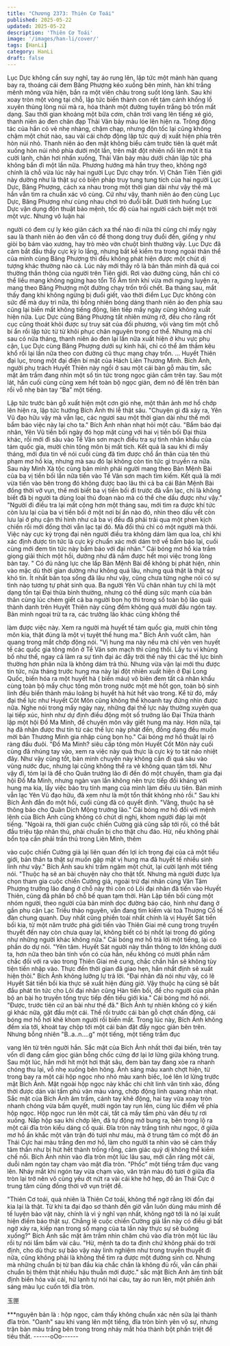 ```yaml
---
title: "Chương 2373: Thiên Cơ Toái"
published: 2025-05-22
updated: 2025-05-22
description: 'Thiên Cơ Toái'
image: '/images/han-li/cover/'
tags: [HanLi]
category: HanLi
draft: false
---
```


Lục Dực không cần suy nghĩ, tay áo rung lên, lập tức một mảnh
hàn quang bay ra, thoáng cái đem Băng Phượng kéo xuống bên
mình, hàn khí trắng mênh mông vừa hiện, bắn ra một viên châu
trong suốt lóng lánh. Sau khi xoay tròn một vòng tại chỗ, lập tức
biến thành con rết tám cánh khổng lồ xuyên thủng lòng núi mà ra,
hóa thành một đường tuyến trắng bỏ trốn mất dạng.
Sau thời gian khoảng một bữa cơm, chân trời vang lên tiếng xé
gió, thanh niên áo đen chân đạp Thải Vân bảy màu lóe lên hiện
ra.
Trông động tác của hắn cỏ vẻ nhẹ nhàng, chậm chạp, nhưng độn
tốc lại cũng không chậm một chút nào, sau vài cái chớp động lập
tức quỷ dị xuất hiện phía trên hòn núi nhỏ.
Thanh niên áo đen mặt không biểu cảm trước tiên là quét mắt
xuống hòn núi nhỏ phía dưới một lần, trên mặt đột nhiên nổi lên
một ít tia cười lạnh, chân hơi nhấn xuống, Thải Vân bảy màu dưới
chân lập tức phá không bắn đi một lần nữa.
Phương hướng mà hắn truy theo, không ngờ chính là chỗ vừa lúc
nãy hai người Lục Dực chạy trốn.
Vị Chân Tiên Tiên giới này dường như là thật sự có biện pháp
truy tung tung tích của hai người Lục Dực, Băng Phượng, cách xa
nhau trong một thời gian dài như vậy thế mà hắn vẫn tìm ra
chuẩn xác vô cùng.
Cứ như vậy, thanh niên áo đen cùng Lục Dực, Băng Phượng như
cùng nhau chơi trò đuổi bắt.
Dưới tình huống Lục Dực vận dụng độn thuật bảo mệnh, tốc độ
của hai người cách biệt một trời một vực. Nhưng vô luận hai

người có đem cự ly kéo giãn cách xa thế nào đi nữa thì cũng chỉ
mấy ngày sau là thanh niên áo đen vẫn có để thong dong truy
đuổi đến, giống y như giòi bọ bám vào xương, hay trò mèo vờn
chuột bình thường vậy.
Lục Dực đã cảm bắt đầu thấy cực kỳ lo lắng, nhưng bất kể kiểm
tra trong ngoài thân thể của mình cùng Băng Phượng thì đều
không phát hiện được một chút dị tượng khác thường nào cả. Lúc
này mới thấy rõ là bản thân mình đã quá coi thường thần thông
của người trên Tiên giới.
Rơi vào đường cùng, hắn chỉ có thể liều mạng không ngừng hao
tổn Tố Âm tinh khí vừa mới ngưng luyện ra, mang theo Băng
Phượng một đường chạy trốn trối chết.
Ba tháng sau, mắt thấy đang khi không ngừng bị đuổi giết, vào
thời điểm Lục Dực không còn sức để mà duy trì nữa, thì bỗng
nhiên bóng dáng thanh niên áo đen phía sau cũng lại biến mất
không tiếng động, liên tiếp mấy ngày cũng không xuất hiện nữa.
Lục Dực cùng Băng Phượng tất nhiên mừng rỡ, đều cho rằng rốt
cục cũng thoát khỏi được sự truy sát của đối phương, vội vàng
tìm một chỗ bí ẩn rồi lập tức từ từ khôi phục chân nguyên trong
cơ thể.
Nhưng mà chỉ sau có nửa tháng, thanh niên áo đen lại lần nữa
xuất hiện ở khu vực phụ cận, Lục Dực cùng Băng Phượng dưới
sự kinh hãi, chỉ có thể âm thầm kêu khổ rồi lại lần nữa theo con
đường cũ thục mạng chạy trốn.
...
Huyết Thiên đại lục, trong một đại điện bí mật của Hách Liên
Thương Minh. Bích Ảnh, người phụ trách Huyết Thiên này ngồi ở
sau một cái bàn gỗ màu tím, sắc mặt âm trầm đang nhìn một số
tin tức trong ngọc giản cầm trên tay.
Sau một lát, hắn cuối cùng cũng xem hết toàn bộ ngọc giản, đem
nó để lên trên bàn rồi vỗ nhẹ bàn tay “Ba” một tiếng.

Lập tức trước bàn gỗ xuất hiện một cơn gió nhẹ, một thân ảnh
mơ hồ chớp lên hiện ra, lập tức hướng Bích Ảnh thi lễ thật sâu.
"Chuyện gì đã xảy ra, Yên Vũ đạo hữu vậy mà vẫn lạc, các ngươi
sau một thời gian dài như thế mới bẩm báo việc này lại cho ta."
Bích Ảnh nhàn nhạt hỏi một câu.
"Bẩm báo đại nhân, Yên Vũ tiền bối ngày đó họp mặt cùng với hai
vị tiền bối Đại thừa khác, rồi mới đi sâu vào Tề Vân sơn mạch
điều tra sự tình nhân khẩu của tám quốc gia, mười chín tông môn
bị mất tích. Kết quả là sau khi đi mấy tháng, mới đưa tin về nói
cuối cùng đã tìm được chổ ẩn thân của tên thủ phạm mơ hồ kia,
nhưng mà sau đó lại không còn tin tức gì truyền ra nữa. Sau này
Minh Xà tộc cùng bản minh phái người mang theo Bản Mệnh Bài
của ba vị tiền bối lần nữa tiến vào Tề Vân sơn mạch tìm kiếm. Kết
quả là mới vừa tiến vào bên trong đó không được bao lâu thì cả
ba cái Bản Mệnh Bài đồng thời vỡ vụn, thế mới biết ba vị tiền bối
đi trước đã vẫn lạc, chỉ là không biết đã bị người ta dùng loại thủ
đoạn nào mà có thể che dấu được như vậy."
"Người đi điều tra lại mất công hơn một tháng sau, mới tìm ra
được khí tức còn lưu lại của ba vị tiền bối ở một nơi bí ẩn nào đó,
nhìn theo dấu vết còn lưu lại ở phụ cận thì hình như cả ba vị đều
đã phải trải qua một phen kịch chiến rồi mới đồng thời vẫn lạc tại
đó. Mà đối thủ chỉ có một người mà thôi. Việc này cực kỳ trọng
đại nên người điều tra không dám làm qua loa, chỉ khi xác định
được tin tức là cực kỳ chuẩn xác mới dám trở về bẩm báo lại,
cuối cùng mới đem tin tức này bẩm báo với đại nhân.” Cái bóng
mơ hồ kia trầm giọng giải thích một hồi, dường như đã nắm được
hết mọi việc trong lòng bàn tay.
" Có đủ năng lực che lấp Bản Mệnh Bài để không bị phát hiện,
nhìn vào mặc dù thời gian dường như không quá lâu, nhưng quả
thật là thật sự khó tin. Ít nhất bản tọa sống đã lâu như vậy, cũng
chưa từng nghe nói có sự tình nào tương tự phát sinh qua. Ba
người Yên Vũ chân nhân tuy chỉ là một dạng tồn tại Đại thừa bình
thường, nhưng có thể dùng sức mạnh của bản thân cùng lúc
chém giết cả ba người bọn họ thì trong số toàn bộ lão quái thành
danh trên Huyết Thiên này cũng đếm không quá mười đầu ngón
tay. Bản minh ngoại trừ ta ra, các trưởng lão khác cũng không thể

làm được việc này. Xem ra người mà huyết tế tám quốc gia, mười
chín tông môn kia, thật đúng là một vị tuyệt thế hung ma." Bích
Ảnh vuốt cằm, hàn quang trong mắt chớp động nói.
"Vị hung ma này nếu mà chỉ vẻn ven huyết tế các quốc gia tông
môn ở Tề Vân sơn mạch thì cũng thôi. Lấy tu vi khủng bố như
thế, ngay cả làm ra sự tình đại ác đầy trời thế này thì các thế lực
bình thường hơn phân nửa là không dám trả thù. Nhưng vừa vặn
lại mới thu được tin tức, nửa tháng trước hung ma này lại đột
nhiên xuất hiện ở Đại Long Quốc, biến hóa ra một huyết hà ( biển
máu) vô biên đem tất cả nhân khẩu cùng toàn bộ mấy chục tông
môn trong nước một mẻ hốt gọn, toàn bộ sinh linh đều biến thành
máu loãng bị huyết hà hút hết vào trong. Kể từ đó, mấy đại thế
lực như Huyết Côt Môn cũng không thể khoanh tay đứng nhìn
được nữa. Nghe nói trong mấy ngày nay, những đại thế lực này
thường xuyên qua lại tiếp xúc, hình như dự định điều động một số
trưởng lão Đại Thừa thành lập một hội Đồ Ma Minh, để chuyên
môn vây giết hung ma này. Hơn nữa, tại hạ đã nhận được thư tín
từ các thế lực này phát đến, đồng dạng đều muốn mời bản
Thương Minh gia nhập cùng bọn họ." Cái bóng mơ hồ thuật lại rõ
ràng đầu đuôi.
"Đồ Ma Minh? siêu cấp tông môn Huyết Cốt Môn này cuối cùng
đã nhúng tay vào, xem ra việc này quả thực là cực kỳ to tát náo
nhiệt đây. Như vậy cũng tốt, bản minh chuyến này không cần đi
quá sâu vào vũng nước đục, nhưng lại cũng không thể ra vẻ
không quan tâm tới. Như vậy đi, tóm lại là để cho Quân trưởng
lão đi đến đó một chuyến, tham gia đại hội Đồ Ma Minh, nhưng
ngàn vạn lần không nên trực tiếp đối kháng với hung ma kia, lấy
việc bảo trụ tính mạng của mình làm điều ưu tiên. Bản minh vẫn
lạc Yên Vũ đạo hữu, đã xem như là một tổn thất không nhỏ rồi."
Sau khi Bích Ảnh đắn đo một hồi, cuối cùng đã có quyết định.
"Vâng, thuộc hạ sẽ thông báo cho Quân Dịch Mộng trưởng lão."
Cái bóng mơ hồ đối với mệnh lệnh của Bích Ảnh cũng không có
chút dị nghị, khom người đáp lại một tiếng.
"Ngoài ra, thời gian cuộc chiến Cường giả cũng sắp tới rồi, có thể
bắt đầu triệu tập nhân thủ, phải chuẩn bị cho thật chu đáo. Hừ,
nếu không phải bổn tọa cần phải trấn thủ trong Liên Minh, thêm

vào cuộc chiến Cường giả lại liên quan đến lợi ích trọng đại của
cả một tiểu giới, bản thân ta thật sự muốn gặp mặt vị hung ma đã
huyết tế nhiều sinh linh như vậy." Bích Ảnh sau khi trầm ngâm
một chút, lại cười lạnh một tiếng nói.
"Thuộc hạ sẽ an bài chuyện này cho thật tốt. Nhưng mà người
được lựa chọn tham gia cuộc chiến Cường giả, ngoài trừ đại
nhân cùng Văn Tâm Phượng trưởng lão đang ở chỗ này thì còn
có Lôi đại nhân đã tiến vào Huyết Thiên, cũng đã phân bổ chỗ bế
quan tạm thời. Hàn Lập tiền bối cùng một nhóm người, theo
người của bản minh dọc đường báo cáo, hình như đang ở gần
phụ cận Lạc Triều thảo nguyên, vẫn đang tìm kiếm vài toà
Thượng Cổ tế đàn chung quanh. Duy nhất cũng phiền toái nhất
chính là vị Huyết Sát tiền bối kia, từ một năm trước phá giới tiến
vào Thiên Giai mê cung trong truyền thuyết đến nay còn chưa
quay lại, không biết có bị nhốt lại trong đó giống như những người
khác không nữa." Cái bóng mơ hồ trả lời một tiếng, lại có phần do
dự nói.
"Yên tâm. Huyết Sát người này thần thông to lớn không dưới ta,
hơn nữa theo bản tính vốn có của hắn, nếu không có mười phần
nắm chắc đối với ra vào trong Thiên Giai mê cung, chắc chắn hắn
sẽ không tùy tiện tiến nhập vào. Thực đến thời gian đã giao hẹn,
hắn nhất định sẽ xuất hiện thôi." Bích Ảnh không lưỡng lự trả lời.
"Đại nhân đã nói như vậy, có lẽ Huyết Sát tiền bối kia thực sẽ xuất
hiện đúng giờ. Vậy thuộc hạ cũng sẽ bắt đầu phát tin tức cho Lôi
đại nhân cũng Hàn tiền bối, để cho người của phân bộ an bài họ
truyền tống trực tiếp đến tiểu giới kia." Cái bóng mơ hồ nói.
"Được, trước tiên cứ an bài như thế đã." Bích Ảnh tự nhiên không
có ý kiến gì khác nữa, gật đầu một cái.
Thế rồi trước cái bàn gỗ chợt chấn động, cái bóng mơ hồ hơi khẽ
khom người rồi biến mất.
Trong lúc này, Bích Ảnh không đếm xỉa tới, khoát tay chộp tới một
cái bàn đặt đầy ngọc giản bên trên.
Nhưng bỗng nhiên "B..a..n....g" một tiếng, một tiếng trầm đục

vang lên từ trên người hắn.
Sắc mặt của Bích Ảnh nhất thời đại biến, trên tay vốn dĩ đang
cầm giọc giản bỗng chốc cứng đơ lại lơ lửng giữa không trung.
Sau một lúc, hắn mới hít một hơi thật sâu, đem bàn tay đang xòe
ra nhanh chóng thu lại, vỗ nhẹ xuống bên hông.
Ánh sáng màu xanh chợt hiện, từ trong bay ra một cái hộp ngọc
nho nhỏ màu xanh biếc, loé lên lơ lửng trước mặt Bích Ảnh.
Mặt ngoài hộp ngọc này khắc chi chít linh văn tinh xảo, đồng thời
được dán vài tấm phù văn màu vàng, chớp động linh quang nhàn
nhạt.
Sắc mặt của Bích Ảnh âm trầm, cánh tay khẽ động, hai tay vừa
xoay tròn nhanh chóng vừa bấm quyết, mười ngón tay run lên,
cùng lúc điểm về phía hộp ngọc.
Hộp ngọc run lên một cái, tất cả mấy tấm phù văn đều tự rơi
xuống.
Nắp hộp sau khi chớp lên, đã tự động mở bung ra, bên trong lộ ra
một cái đĩa tròn kiểu dáng cổ quái.
Đĩa tròn này trắng tinh như ngọc, ở giữa mơ hồ ấn khắc một văn
trận đỏ tươi như máu, mà ở trung tâm có một đồ án Thái Cực hai
màu trắng đen mơ hồ, làm cho người ta nhìn vào sẽ cảm thấy
tâm thần như bị hút hết thành trống rỗng, cảm giác quỷ dị không
thể kiềm chế nổi.
Bích Ảnh nhìn vào đĩa tròn một lúc lâu sau, mới cắn răng một cái,
duỗi năm ngón tay chạm vào mặt đĩa tròn.
"Phốc” một tiếng trầm đục vang lên.
Nháy mắt khi ngón tay vừa chạm vào, văn trận màu đỏ tươi ở
giữa đĩa tròn lại trở nên vô cùng yêu ớt nứt ra vài cái khe hở hẹp,
đồ án Thái Cực ở trung tâm cũng đồng thời vỡ vụn triệt để.

"Thiên Cơ toái, quả nhiên là Thiên Cơ toái, không thể ngờ rằng lời
đồn đại kia lại là thật. Từ khi ta đại đạo sơ thành đến giờ vẫn luôn
dùng máu mình để tế luyện bảo vật này, chính là vì ý nghĩ vạn
nhất, không ngờ tới là nó lại xuất hiện điềm báo thật sự. Chẳng lẽ
cuộc chiến Cường giả lần này có điều gì bất ngờ xảy ra, kiếp nạn
trong số mạng của ta lần này thực sự sẽ buông xuống?" Bích Ảnh
sắc mặt âm trầm nhìn chăm chú vào đĩa tròn một lúc lâu rồi tự nói
lẩm bẩm vài câu.
"Hừ, mệnh ta do ta định chứ không phải do trời định, cho dù thực
sự bảo vậy này linh nghiệm như trong truyền thuyết đi nữa, cũng
không phải là không thể tìm ra được một đường sinh cơ. Nhưng
mà những chuẩn bị từ ban đầu kia chắc chắn là không đủ rồi, vẫn
cần phải chuẩn bị thêm thật nhiều hậu thuẫn mới được." sắc mặt
Bích Ảnh âm tình bất định biến hóa vài cái, hừ lạnh tự nói hai câu,
tay áo run lên, một phiến ánh sáng màu lục cuốn tới đĩa tròn.

玉匣

***nguyên bản là
: hộp ngọc, cảm thấy không chuẩn xác nên
sửa lại thành đĩa tròn.
"Oanh" sau khi vang lên một tiếng, đĩa tròn bình yên vô sự, nhưng
trận bàn màu trắng bên trong trong nháy mắt hóa thành bột phấn
triệt để tiêu thất.
------oOo------
